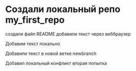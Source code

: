 ﻿# Создали локальный репо my_first_repo
создали файл README
добавили текст через веббраузер

Добавим текст локально

Добавили текст в новой ветке
newbranch

Добавил локальный конфликт
вторая попытка
